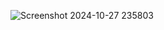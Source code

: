 ![Screenshot 2024-10-27 235803](https://github.com/user-attachments/assets/976de201-1dd7-417e-bc2e-56c1283b55cf)
